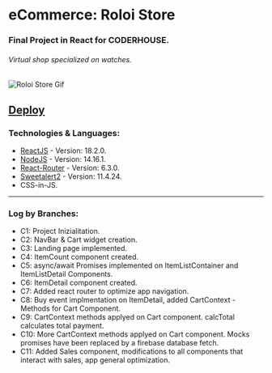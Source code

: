 # eCommerce: Roloi Store

### Final Project in React for CODERHOUSE.

###### Virtual shop specialized on watches.

![Roloi Store Gif](https://media3.giphy.com/media/TIoGdr8UnfDNlR6oYQ/giphy.gif)

[Deploy](https://roloistore.vercel.app/)
---

### Technologies & Languages:
- [ReactJS](https://es.reactjs.org/) - Version: 18.2.0.
- [NodeJS](https://nodejs.org/es/) - Version: 14.16.1.
- [React-Router](https://v5.reactrouter.com/web/guides/quick-start) - Version: 6.3.0.
- [Sweetalert2](https://sweetalert2.github.io/) - Version: 11.4.24.
- CSS-in-JS.

---

### Log by Branches:
- C1: Project Inizialitation.
- C2: NavBar & Cart widget creation.
- C3: Landing page implemented.
- C4: ItemCount component created.
- C5: async/await Promises implemented on ItemListContainer and ItemListDetail Components.
- C6: ItemDetail component created.
- C7: Added react router to optimize app navigation.
- C8: Buy event implmentation on ItemDetail, added CartContext - Methods for Cart Component.
- C9: CartContext methods applyed on Cart component. calcTotal calculates total payment.
- C10: More CartContext methods applyed on Cart component. Mocks promises have been replaced by a firebase database fetch.
- C11: Added Sales component, modifications to all components that interact with sales, app general optimization.
